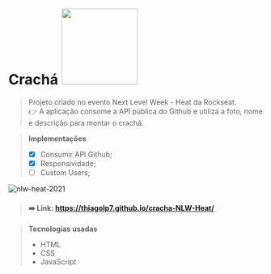 # Crachá <img src="https://user-images.githubusercontent.com/92824127/153191028-2038c32a-55b3-48e5-9507-820072261694.png" width="150"/>

> Projeto criado no evento Next Level Week - Heat da Rockseat.  
> 👉 A aplicação consome a API pública do Github e utiliza a foto, nome e descrição para montar o crachá.

> **Implementações**
>
> - [x] Consumir API Github;
> - [x] Responsividade;
> - [ ] Custom Users;

![nlw-heat-2021](https://user-images.githubusercontent.com/92824127/153190552-769caeb4-616d-426a-923b-5626d69902ea.gif)

> #### ➡️ Link: https://thiagolp7.github.io/cracha-NLW-Heat/

> **Tecnologias usadas**
>
> - HTML
> - CSS
> - JavaScript
